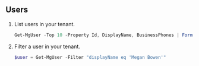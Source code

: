 ## Users

1. List users in your tenant.

    ``` powershell
    Get-MgUser -Top 10 -Property Id, DisplayName, BusinessPhones | Format-Table Id, DisplayName, BusinessPhones
    ```

2. Filter a user in your tenant.

    ``` powershell
    $user = Get-MgUser -Filter "displayName eq 'Megan Bowen'"
    ```